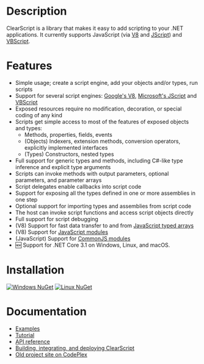 # Description
ClearScript is a library that makes it easy to add scripting to your .NET applications. It currently supports JavaScript (via [V8](https://developers.google.com/v8/) and [JScript](https://docs.microsoft.com/en-us/previous-versions//hbxc2t98(v=vs.85))) and [VBScript](https://docs.microsoft.com/en-us/previous-versions//t0aew7h6(v=vs.85)).

# Features
* Simple usage; create a script engine, add your objects and/or types, run scripts
* Support for several script engines: [Google's V8](https://developers.google.com/v8/), [Microsoft's JScript](https://docs.microsoft.com/en-us/previous-versions//hbxc2t98(v=vs.85)) and [VBScript](https://docs.microsoft.com/en-us/previous-versions//t0aew7h6(v=vs.85))
* Exposed resources require no modification, decoration, or special coding of any kind
* Scripts get simple access to most of the features of exposed objects and types:
  * Methods, properties, fields, events
  * (Objects) Indexers, extension methods, conversion operators, explicitly implemented interfaces
  * (Types) Constructors, nested types
* Full support for generic types and methods, including C#-like type inference and explicit type arguments
* Scripts can invoke methods with output parameters, optional parameters, and parameter arrays
* Script delegates enable callbacks into script code
* Support for exposing all the types defined in one or more assemblies in one step
* Optional support for importing types and assemblies from script code
* The host can invoke script functions and access script objects directly
* Full support for script debugging
* (V8) Support for fast data transfer to and from [JavaScript typed arrays](https://developer.mozilla.org/en-US/docs/Web/JavaScript/Typed_arrays)
* (V8) Support for [JavaScript modules](https://developer.mozilla.org/en-US/docs/Web/JavaScript/Guide/Modules)
* (JavaScript) Support for [CommonJS modules](http://wiki.commonjs.org/wiki/Modules)
* :new: Support for .NET Core 3.1 on Windows, Linux, and macOS.

# Installation
[![Windows NuGet](https://img.shields.io/nuget/vpre/Microsoft.ClearScript?label=NuGet&logo=Windows&logoColor=white)](https://www.nuget.org/packages/Microsoft.ClearScript)
[![Linux NuGet](https://img.shields.io/nuget/vpre/Microsoft.ClearScript.linux-x64?label=NuGet&logo=Linux&logoColor=white)](https://www.nuget.org/packages/Microsoft.ClearScript.linux-x64)

# Documentation
* [Examples](https://microsoft.github.io/ClearScript/Examples/Examples.html)
* [Tutorial](https://microsoft.github.io/ClearScript/Tutorial/FAQtorial.html)
* [API reference](https://microsoft.github.io/ClearScript/Reference/index.html)
* [Building, integrating, and deploying ClearScript](https://microsoft.github.io/ClearScript/Details/Build.html)
* [Old project site on CodePlex](https://clearscript.codeplex.com/)
